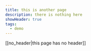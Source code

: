 ```yaml
---
title: this is another page
description: there is nothing here
showHeader: true
tags:
  - demo
---
```


[[no_header|this page has no header]]
